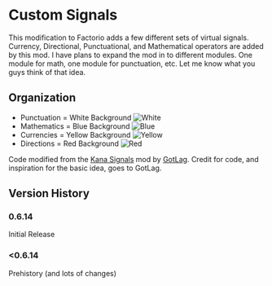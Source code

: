 # Custom Signals #
This modification to Factorio adds a few different sets of virtual signals. Currency, Directional, Punctuational, and Mathematical operators are added by this mod. I have plans to expand the mod in to different modules. One module for math, one module for punctuation, etc. Let me know what you guys think of that idea.

## Organization ##
+ Punctuation = White Background ![White](http://i.imgur.com/FphYuiu.png)
+ Mathematics = Blue Background ![Blue](http://i.imgur.com/RDF0dY0.png)
+ Currencies = Yellow Background ![Yellow](http://i.imgur.com/XESyBO2.png)
+ Directions = Red Background ![Red](http://i.imgur.com/9pUOdZA.png)

Code modified from the [Kana Signals](https://mods.factorio.com/mods/GotLag/Kana%20Signals) mod by [GotLag](https://mods.factorio.com/mods/GotLag). Credit for code, and inspiration for the basic idea, goes to GotLag.

## Version History ##
### 0.6.14 ###
Initial Release
### <0.6.14 ###
Prehistory (and lots of changes)

